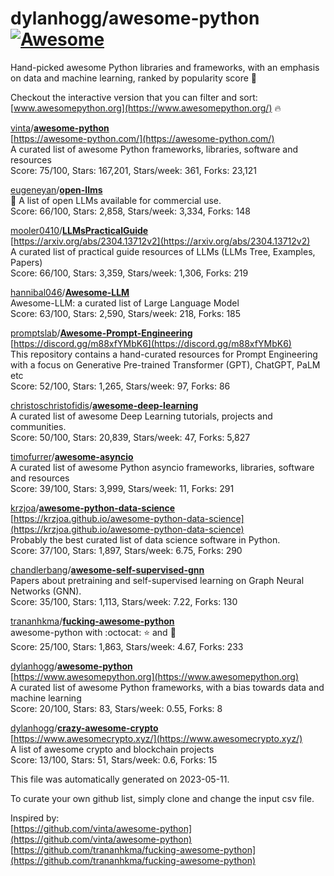 # dylanhogg/awesome-python  [![Awesome](https://awesome.re/badge.svg)](https://awesome.re)  

Hand-picked awesome Python libraries and frameworks, 
with an emphasis on data and machine learning, ranked by popularity score 🐍  

Checkout the interactive version that you can filter and sort: 
[www.awesomepython.org](https://www.awesomepython.org/) 🔥  


<a href="https://github.com/vinta)">vinta</a>/<b><a href="https://github.com/vinta/awesome-python">awesome-python</a></b>  
[https://awesome-python.com/](https://awesome-python.com/)  
A curated list of awesome Python frameworks, libraries, software and resources  
Score: 75/100, Stars: 167,201, Stars/week: 361, Forks: 23,121  


<a href="https://github.com/eugeneyan)">eugeneyan</a>/<b><a href="https://github.com/eugeneyan/open-llms">open-llms</a></b>  
🤖 A list of open LLMs available for commercial use.  
Score: 66/100, Stars: 2,858, Stars/week: 3,334, Forks: 148  


<a href="https://github.com/mooler0410)">mooler0410</a>/<b><a href="https://github.com/mooler0410/llmspracticalguide">LLMsPracticalGuide</a></b>  
[https://arxiv.org/abs/2304.13712v2](https://arxiv.org/abs/2304.13712v2)  
A curated list of practical guide resources of LLMs (LLMs Tree, Examples, Papers)  
Score: 66/100, Stars: 3,359, Stars/week: 1,306, Forks: 219  


<a href="https://github.com/hannibal046)">hannibal046</a>/<b><a href="https://github.com/hannibal046/awesome-llm">Awesome-LLM</a></b>  
Awesome-LLM: a curated list of Large Language Model  
Score: 63/100, Stars: 2,590, Stars/week: 218, Forks: 185  


<a href="https://github.com/promptslab)">promptslab</a>/<b><a href="https://github.com/promptslab/awesome-prompt-engineering">Awesome-Prompt-Engineering</a></b>  
[https://discord.gg/m88xfYMbK6](https://discord.gg/m88xfYMbK6)  
This repository contains a hand-curated resources for Prompt Engineering with a focus on Generative Pre-trained Transformer (GPT), ChatGPT, PaLM etc   
Score: 52/100, Stars: 1,265, Stars/week: 97, Forks: 86  


<a href="https://github.com/christoschristofidis)">christoschristofidis</a>/<b><a href="https://github.com/christoschristofidis/awesome-deep-learning">awesome-deep-learning</a></b>  
A curated list of awesome Deep Learning tutorials, projects and communities.  
Score: 50/100, Stars: 20,839, Stars/week: 47, Forks: 5,827  


<a href="https://github.com/timofurrer)">timofurrer</a>/<b><a href="https://github.com/timofurrer/awesome-asyncio">awesome-asyncio</a></b>  
A curated list of awesome Python asyncio frameworks, libraries, software and resources  
Score: 39/100, Stars: 3,999, Stars/week: 11, Forks: 291  


<a href="https://github.com/krzjoa)">krzjoa</a>/<b><a href="https://github.com/krzjoa/awesome-python-data-science">awesome-python-data-science</a></b>  
[https://krzjoa.github.io/awesome-python-data-science](https://krzjoa.github.io/awesome-python-data-science)  
Probably the best curated list of data science software in Python.  
Score: 37/100, Stars: 1,897, Stars/week: 6.75, Forks: 290  


<a href="https://github.com/chandlerbang)">chandlerbang</a>/<b><a href="https://github.com/chandlerbang/awesome-self-supervised-gnn">awesome-self-supervised-gnn</a></b>  
Papers about pretraining and self-supervised learning on Graph Neural Networks (GNN).  
Score: 35/100, Stars: 1,113, Stars/week: 7.22, Forks: 130  


<a href="https://github.com/trananhkma)">trananhkma</a>/<b><a href="https://github.com/trananhkma/fucking-awesome-python">fucking-awesome-python</a></b>  
awesome-python with :octocat: :star: and :fork_and_knife:  
Score: 25/100, Stars: 1,863, Stars/week: 4.67, Forks: 233  


<a href="https://github.com/dylanhogg)">dylanhogg</a>/<b><a href="https://github.com/dylanhogg/awesome-python">awesome-python</a></b>  
[https://www.awesomepython.org](https://www.awesomepython.org)  
A curated list of awesome Python frameworks, with a bias towards data and machine learning  
Score: 20/100, Stars: 83, Stars/week: 0.55, Forks: 8  


<a href="https://github.com/dylanhogg)">dylanhogg</a>/<b><a href="https://github.com/dylanhogg/crazy-awesome-crypto">crazy-awesome-crypto</a></b>  
[https://www.awesomecrypto.xyz/](https://www.awesomecrypto.xyz/)  
A list of awesome crypto and blockchain projects  
Score: 13/100, Stars: 51, Stars/week: 0.6, Forks: 15  


This file was automatically generated on 2023-05-11.  

To curate your own github list, simply clone and change the input csv file.  

Inspired by:  
[https://github.com/vinta/awesome-python](https://github.com/vinta/awesome-python)  
[https://github.com/trananhkma/fucking-awesome-python](https://github.com/trananhkma/fucking-awesome-python)  